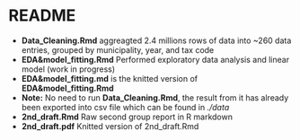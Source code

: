 # README 
- **Data_Cleaning.Rmd** aggreagted 2.4 millions rows of data into ~260 data entries, grouped by municipality, year, and tax code
- **EDA&model_fitting.Rmd** Performed exploratory data analysis and linear model (work in progress)
- **EDA&model_fitting.md** is the knitted version of **EDA&model_fitting.Rmd**
- **Note:** No need to run **Data_Cleaning.Rmd**, the result from it has already been exported into csv file which can be found in *./data*
- **2nd_draft.Rmd** Raw second group report in R markdown
- **2nd_draft.pdf** Knitted version of 2nd_draft.Rmd
